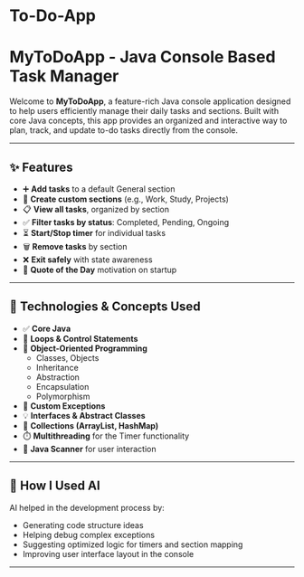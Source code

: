 # To-Do-App
# MyToDoApp - Java Console Based Task Manager

Welcome to **MyToDoApp**, a feature-rich Java console application designed to help users efficiently manage their daily tasks and sections. Built with core Java concepts, this app provides an organized and interactive way to plan, track, and update to-do tasks directly from the console.

---

## ✨ Features

- ➕ **Add tasks** to a default General section
- 🧩 **Create custom sections** (e.g., Work, Study, Projects)
- 📋 **View all tasks**, organized by section
- ✅ **Filter tasks by status**: Completed, Pending, Ongoing
- ⏳ **Start/Stop timer** for individual tasks
- 🗑️ **Remove tasks** by section
- ❌ **Exit safely** with state awareness
- 🧠 **Quote of the Day** motivation on startup

---

## 🔧 Technologies & Concepts Used

- ✅ **Core Java**
- 🔁 **Loops & Control Statements**
- 🧱 **Object-Oriented Programming**
  - Classes, Objects
  - Inheritance
  - Abstraction
  - Encapsulation
  - Polymorphism
- 🧩 **Custom Exceptions**
- 💡 **Interfaces & Abstract Classes**
- 🧮 **Collections (ArrayList, HashMap)**
- ⏱️ **Multithreading** for the Timer functionality
- 🧪 **Java Scanner** for user interaction

---

## 🤖 How I Used AI

AI helped in the development process by:
- Generating code structure ideas
- Helping debug complex exceptions
- Suggesting optimized logic for timers and section mapping
- Improving user interface layout in the console

---



